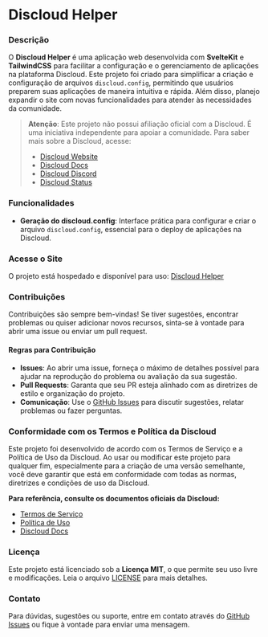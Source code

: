 # Discloud Helper

### Descrição

O **Discloud Helper** é uma aplicação web desenvolvida com **SvelteKit** e **TailwindCSS** para facilitar a configuração e o gerenciamento de aplicações na plataforma Discloud. Este projeto foi criado para simplificar a criação e configuração de arquivos `discloud.config`, permitindo que usuários preparem suas aplicações de maneira intuitiva e rápida. Além disso, planejo expandir o site com novas funcionalidades para atender às necessidades da comunidade.

> **Atenção**: Este projeto não possui afiliação oficial com a Discloud. É uma iniciativa independente para apoiar a comunidade. Para saber mais sobre a Discloud, acesse:
> - [Discloud Website](https://discloud.com)
> - [Discloud Docs](https://docs.discloud.com/)
> - [Discloud Discord](https://discord.discloudbot.com/)
> - [Discloud Status](https://status.discloud.app/)

### Funcionalidades

- **Geração do discloud.config**: Interface prática para configurar e criar o arquivo `discloud.config`, essencial para o deploy de aplicações na Discloud.

### Acesse o Site

O projeto está hospedado e disponível para uso: [Discloud Helper](https://init.discloud.app)

### Contribuições

Contribuições são sempre bem-vindas! Se tiver sugestões, encontrar problemas ou quiser adicionar novos recursos, sinta-se à vontade para abrir uma issue ou enviar um pull request.

#### Regras para Contribuição

- **Issues**: Ao abrir uma issue, forneça o máximo de detalhes possível para ajudar na reprodução do problema ou avaliação da sua sugestão.
- **Pull Requests**: Garanta que seu PR esteja alinhado com as diretrizes de estilo e organização do projeto.
- **Comunicação**: Use o [GitHub Issues](https://github.com/Ruimmp/Discloud-Helper/issues) para discutir sugestões, relatar problemas ou fazer perguntas.

### Conformidade com os Termos e Política da Discloud

Este projeto foi desenvolvido de acordo com os Termos de Serviço e a Política de Uso da Discloud. Ao usar ou modificar este projeto para qualquer fim, especialmente para a criação de uma versão semelhante, você deve garantir que está em conformidade com todas as normas, diretrizes e condições de uso da Discloud.

**Para referência, consulte os documentos oficiais da Discloud:**
- [Termos de Serviço](https://discloud.com/legal)
- [Política de Uso](https://discloud.com/legal)
- [Discloud Docs](https://docs.discloud.com/sobre/discloud-brand/identidade-visual)

### Licença

Este projeto está licenciado sob a **Licença MIT**, o que permite seu uso livre e modificações. Leia o arquivo [LICENSE](./LICENSE) para mais detalhes.

### Contato

Para dúvidas, sugestões ou suporte, entre em contato através do [GitHub Issues](https://github.com/Ruimmp/Discloud-Helper/issues) ou fique à vontade para enviar uma mensagem.
